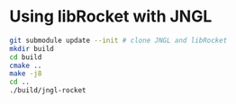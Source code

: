 # Using libRocket with JNGL

```sh
git submodule update --init # clone JNGL and libRocket
mkdir build
cd build
cmake ..
make -j8
cd ..
./build/jngl-rocket
```
